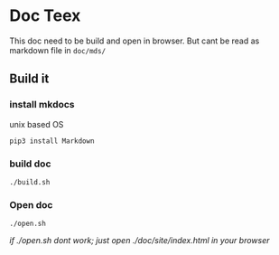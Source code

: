 # Doc Teex

This doc need to be build and open in browser.
But cant be read as markdown file in `doc/mds/`

## Build it

### install mkdocs
unix based OS 
```
pip3 install Markdown
```


### build doc
```
./build.sh
```

### Open doc
```
./open.sh
```
_if ./open.sh dont work; just open ./doc/site/index.html in your browser_





